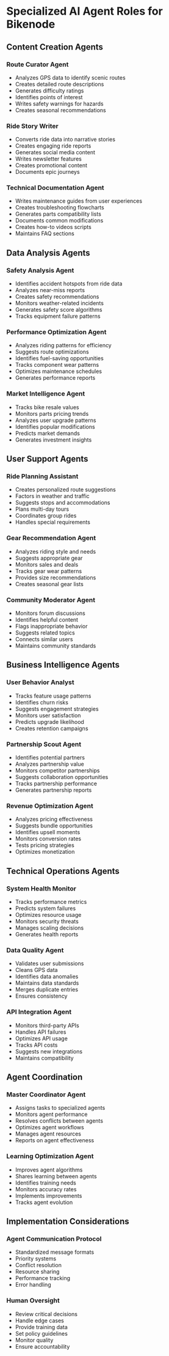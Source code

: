 # Specialized AI Agent Roles for Bikenode

## Content Creation Agents

### Route Curator Agent
- Analyzes GPS data to identify scenic routes
- Creates detailed route descriptions
- Generates difficulty ratings
- Identifies points of interest
- Writes safety warnings for hazards
- Creates seasonal recommendations

### Ride Story Writer
- Converts ride data into narrative stories
- Creates engaging ride reports
- Generates social media content
- Writes newsletter features
- Creates promotional content
- Documents epic journeys

### Technical Documentation Agent
- Writes maintenance guides from user experiences
- Creates troubleshooting flowcharts
- Generates parts compatibility lists
- Documents common modifications
- Creates how-to videos scripts
- Maintains FAQ sections

## Data Analysis Agents

### Safety Analysis Agent
- Identifies accident hotspots from ride data
- Analyzes near-miss reports
- Creates safety recommendations
- Monitors weather-related incidents
- Generates safety score algorithms
- Tracks equipment failure patterns

### Performance Optimization Agent
- Analyzes riding patterns for efficiency
- Suggests route optimizations
- Identifies fuel-saving opportunities
- Tracks component wear patterns
- Optimizes maintenance schedules
- Generates performance reports

### Market Intelligence Agent
- Tracks bike resale values
- Monitors parts pricing trends
- Analyzes user upgrade patterns
- Identifies popular modifications
- Predicts market demands
- Generates investment insights

## User Support Agents

### Ride Planning Assistant
- Creates personalized route suggestions
- Factors in weather and traffic
- Suggests stops and accommodations
- Plans multi-day tours
- Coordinates group rides
- Handles special requirements

### Gear Recommendation Agent
- Analyzes riding style and needs
- Suggests appropriate gear
- Monitors sales and deals
- Tracks gear wear patterns
- Provides size recommendations
- Creates seasonal gear lists

### Community Moderator Agent
- Monitors forum discussions
- Identifies helpful content
- Flags inappropriate behavior
- Suggests related topics
- Connects similar users
- Maintains community standards

## Business Intelligence Agents

### User Behavior Analyst
- Tracks feature usage patterns
- Identifies churn risks
- Suggests engagement strategies
- Monitors user satisfaction
- Predicts upgrade likelihood
- Creates retention campaigns

### Partnership Scout Agent
- Identifies potential partners
- Analyzes partnership value
- Monitors competitor partnerships
- Suggests collaboration opportunities
- Tracks partnership performance
- Generates partnership reports

### Revenue Optimization Agent
- Analyzes pricing effectiveness
- Suggests bundle opportunities
- Identifies upsell moments
- Monitors conversion rates
- Tests pricing strategies
- Optimizes monetization

## Technical Operations Agents

### System Health Monitor
- Tracks performance metrics
- Predicts system failures
- Optimizes resource usage
- Monitors security threats
- Manages scaling decisions
- Generates health reports

### Data Quality Agent
- Validates user submissions
- Cleans GPS data
- Identifies data anomalies
- Maintains data standards
- Merges duplicate entries
- Ensures consistency

### API Integration Agent
- Monitors third-party APIs
- Handles API failures
- Optimizes API usage
- Tracks API costs
- Suggests new integrations
- Maintains compatibility

## Agent Coordination

### Master Coordinator Agent
- Assigns tasks to specialized agents
- Monitors agent performance
- Resolves conflicts between agents
- Optimizes agent workflows
- Manages agent resources
- Reports on agent effectiveness

### Learning Optimization Agent
- Improves agent algorithms
- Shares learning between agents
- Identifies training needs
- Monitors accuracy rates
- Implements improvements
- Tracks agent evolution

## Implementation Considerations

### Agent Communication Protocol
- Standardized message formats
- Priority systems
- Conflict resolution
- Resource sharing
- Performance tracking
- Error handling

### Human Oversight
- Review critical decisions
- Handle edge cases
- Provide training data
- Set policy guidelines
- Monitor quality
- Ensure accountability